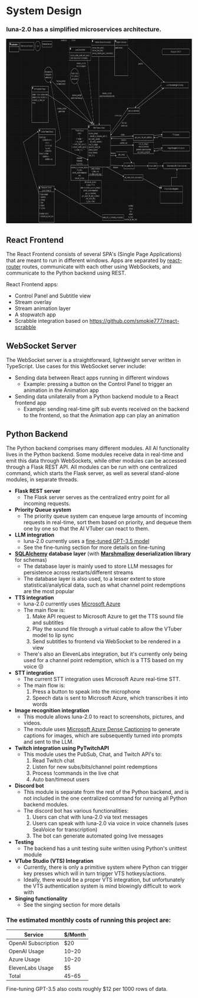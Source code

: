 # System Design

### luna-2.0 has a simplified microservices architecture.

<img src="system_design.png" alt="system design" height="500px" />

## **React Frontend**

The React Frontend consists of several SPA's (Single Page Applications) that are meant to run in different windows. Apps are separated by [react-router](https://reactrouter.com/) routes, communicate with each other using WebSockets, and communicate to the Python backend using REST.

React Frontend apps:

- Control Panel and Subtitle view
- Stream overlay
- Stream animation layer
- A stopwatch app
- Scrabble integration based on https://github.com/smokie777/react-scrabble

## **WebSocket Server**

The WebSocket server is a straightforward, lightweight server written in TypeScript. Use cases for this WebSocket server include:

- Sending data between React apps running in different windows
  - Example: pressing a button on the Control Panel to trigger an animation in the Animation app
- Sending data unilaterally from a Python backend module to a React frontend app
  - Example: sending real-time gift sub events received on the backend to the frontend, so that the Animation app can play an animation

## **Python Backend**

The Python backend comprises many different modules. All AI functionality lives in the Python backend. Some modules receive data in real-time and emit this data through WebSockets, while other modules can be accessed through a Flask REST API. All modules can be run with one centralized command, which starts the Flask server, as well as several stand-alone modules, in separate threads.

- **Flask REST server**
  - The Flask server serves as the centralized entry point for all incoming requests.
- **Priority Queue system**
  - The priority queue system can enqueue large amounts of incoming requests in real-time, sort them based on priority, and dequeue them one by one so that the AI VTuber can react to them.
- **LLM integration**
  - luna-2.0 currently uses a [fine-tuned GPT-3.5 model](https://openai.com/index/gpt-3-5-turbo-fine-tuning-and-api-updates/)
  - See the fine-tuning section for more details on fine-tuning
- **[SQLAlchemy](https://www.sqlalchemy.org/) database layer** (with **[Marshmallow](https://marshmallow-sqlalchemy.readthedocs.io/en/latest/) deserialization library** for schemas)
  - The database layer is mainly used to store LLM messages for persistence across restarts/different streams
  - The database layer is also used, to a lesser extent to store statistical/analytical data, such as what channel point redemptions are the most popular
- **TTS integration**
  - luna-2.0 currently uses [Microsoft Azure](https://azure.microsoft.com/en-us/products/ai-services/ai-speech)
  - The main flow is:
    1. Make API request to Microsoft Azure to get the TTS sound file and subtitles
    2. Play the sound file through a virtual cable to allow the VTuber model to lip sync
    3. Send subtitles to frontend via WebSocket to be rendered in a view
  - There's also an ElevenLabs integration, but it's currently only being used for a channel point redemption, which is a TTS based on my voice 😒
- **STT integration**
  - The current STT integration uses Microsoft Azure real-time STT.
  - The main flow is:
    1. Press a button to speak into the microphone
    2. Speech data is sent to Microsoft Azure, which transcribes it into words
- **Image recognition integration**
  - This module allows luna-2.0 to react to screenshots, pictures, and videos.
  - The module uses [Microsoft Azure Dense Captioning](https://portal.vision.cognitive.azure.com/demo/dense-captioning) to generate captions for images, which are subsequently turned into prompts and sent to the LLM.
- **Twitch integration using PyTwitchAPI**
  - This module uses the PubSub, Chat, and Twitch API's to:
    1.  Read Twitch chat
    2.  Listen for new subs/bits/channel point redemptions
    3.  Process !commands in the live chat
    4.  Auto ban/timeout users
- **Discord bot**
  - This module is separate from the rest of the Python backend, and is not included in the one centralized command for running all Python backend modules.
  - The discord bot has various functionalities:
    1. Users can chat with luna-2.0 via text messages
    2. Users can speak with luna-2.0 via voice in voice channels (uses SeaVoice for transcription)
    3. The bot can generate automated going live messages
- **Testing**
  - The backend has a unit testing suite written using Python's unittest module
- **VTube Studio (VTS) Integration**
  - Currently, there is only a primitive system where Python can trigger key presses which will in turn trigger VTS hotkeys/actions.
  - Ideally, there would be a proper VTS integration, but unfortunately the VTS authentication system is mind blowingly difficult to work with
- **Singing functionality**
  - See the singing section for more details

### The estimated monthly costs of running this project are:

| Service             | $/Month |
| ------------------- | ------- |
| OpenAI Subscription | $20     |
| OpenAI Usage        | $10-$20 |
| Azure Usage         | $10-$20 |
| ElevenLabs Usage    | $5      |
| Total               | $45-$65 |

Fine-tuning GPT-3.5 also costs roughly $12 per 1000 rows of data.
